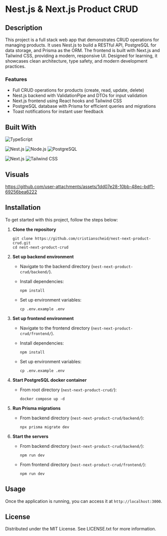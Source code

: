 # Nest.js & Next.js Product CRUD

## Description

This project is a full stack web app that demonstrates CRUD operations for managing products. It uses Nest.js to build a RESTful API, PostgreSQL for data storage, and Prisma as the ORM. The frontend is built with Next.js and Tailwind CSS, providing a modern, responsive UI. Designed for learning, it showcases clean architecture, type safety, and modern development practices.

### Features

- Full CRUD operations for products (create, read, update, delete)
- Nest.js backend with ValidationPipe and DTOs for input validation
- Next.js frontend using React hooks and Tailwind CSS
- PostgreSQL database with Prisma for efficient queries and migrations
- Toast notifications for instant user feedback

## Built With

![TypeScript][typescript-badge]

![Nest.js][nestjs-badge]
![Node.js][nodejs-badge]
![PostgreSQL][postgresql-badge]

![Next.js][nextjs-badge]
![Tailwind CSS][tailwindcss-badge]

## Visuals

https://github.com/user-attachments/assets/1dd07e28-10bb-48ec-bdf1-69256bea6222

## Installation

To get started with this project, follow the steps below:

1. **Clone the repository**

   ```
   git clone https://github.com/cristianscheid/nest-next-product-crud.git
   cd nest-next-product-crud
   ```

2. **Set up backend environment**

   - Navigate to the backend directory (`nest-next-product-crud/backend/`).
   - Install dependencies:

     ```
     npm install
     ```

   - Set up environment variables:

     ```
     cp .env.example .env
     ```

3. **Set up frontend environment**

   - Navigate to the frontend directory (`nest-next-product-crud/frontend/`).
   - Install dependencies:

     ```
     npm install
     ```

   - Set up environment variables:

     ```
     cp .env.example .env
     ```

4. **Start PostgreSQL docker container**

   - From root directory (`nest-next-product-crud/`):

     ```
     docker compose up -d
     ```

5. **Run Prisma migrations**

   - From backend directory (`nest-next-product-crud/backend/`):

     ```
     npx prisma migrate dev
     ```

6. **Start the servers**

   - From backend directory (`nest-next-product-crud/backend/`):

     ```
     npm run dev
     ```

   - From frontend directory (`nest-next-product-crud/frontend/`):

     ```
     npm run dev
     ```

## Usage

Once the application is running, you can access it at `http://localhost:3000`.

## License

Distributed under the MIT License. See LICENSE.txt for more information.

<!-- Badges for 'Built With' section -->

[typescript-badge]: https://img.shields.io/badge/TypeScript-5.8-gray?style=for-the-badge&logo=typescript&logoColor=white
[nestjs-badge]: https://img.shields.io/badge/Nest.js-11.1-gray?style=for-the-badge&logo=nestjs&logoColor=white
[nodejs-badge]: https://img.shields.io/badge/Node.js-22.14-gray?style=for-the-badge&logo=node.js&logoColor=white
[postgresql-badge]: https://img.shields.io/badge/PostgreSQL-17.5-gray?style=for-the-badge&logo=postgresql&logoColor=white
[nextjs-badge]: https://img.shields.io/badge/Next.js-15.3-gray?style=for-the-badge&logo=next.js&logoColor=white
[tailwindcss-badge]: https://img.shields.io/badge/Tailwind%20CSS-4.1-gray?style=for-the-badge&logo=tailwindcss&logoColor=white
